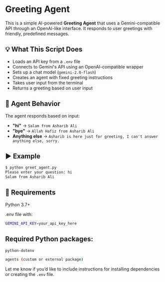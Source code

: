 # Greeting Agent

This is a simple AI-powered **Greeting Agent** that uses a Gemini-compatible API through an OpenAI-like interface. It responds to user greetings with friendly, predefined messages.

## 💡 What This Script Does

- Loads an API key from a `.env` file
- Connects to Gemini's API using an OpenAI-compatible wrapper
- Sets up a chat model (`gemini-2.0-flash`)
- Creates an agent with fixed greeting instructions
- Takes user input from the terminal
- Returns a greeting based on user input

## 🧠 Agent Behavior

The agent responds based on input:

- **"hi"** → `Salam from Asharib Ali`
- **"bye"** → `Allah Hafiz from Asharib Ali`
- **Anything else** → `Asharib is here just for greeting, I can't answer anything else, sorry.`

## ▶️ Example

```bash
$ python greet_agent.py
Please enter your question: hi
Salam from Asharib Ali
```

## 📝 Requirements
Python 3.7+

.env file with:

```bash
GEMINI_API_KEY=your_api_key_here
```

## Required Python packages:

```bash
python-dotenv

agents (custom or external package)
```



Let me know if you’d like to include instructions for installing dependencies or creating the `.env` file.








